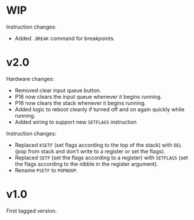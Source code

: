 # WIP
Instruction changes:
 - Added `.BREAK` command for breakpoints.

# v2.0
Hardware changes:
 - Removed clear input queue button.
 - P16 now clears the input queue whenever it begins running.
 - P16 now clears the stack whenever it begins running.
 - Added logic to reboot cleanly if turned off and on again quickly while running.
 - Added wiring to support new `SETFLAGS` instruction

Instruction changes:
 - Replaced `KSETF` (set flags according to the top of the stack) with `DEL` (pop from stack and don't write to a register or set the flags).
 - Replaced `SETF` (set the flags according to a register) with `SETFLAGS` (set the flags according to the nibble in the register argument).
 - Rename `PSETF` to `POPNOOP`.

# v1.0
First tagged version.